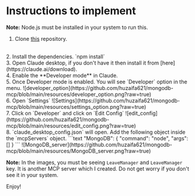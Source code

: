 # Instructions to implement

**Note:** Node.js must be installed in your system to run this.

1. Clone [this](https://github.com/huzaifa621/mongodb-mcp.git) repository.
<br />
2. Install the dependencies.
   `npm install`
<br />
3. Open Claude desktop, if you don't have it then install it from [here](https://claude.ai/download).
<br />
4. Enable the **Developer mode** in Claude.
<br />
5. Once Developer mode is enabled. You will see `Developer` option in the menu.
   ![developer_option](https://github.com/huzaifa621/mongodb-mcp/blob/main/resources/developer_option.png?raw=true)
<br />
6. Open `Settings`
    ![Settings](https://github.com/huzaifa621/mongodb-mcp/blob/main/resources/settings_option.png?raw=true)
<br />
7. Click on `Developer` and click on `Edit Config`
   ![edit_config](https://github.com/huzaifa621/mongodb-mcp/blob/main/resources/edit_config.png?raw=true)
<br />
8. `claude_desktop_config.json` will open. Add the following object inside the `mcpServers` object.
   ```text
   "MongoDB": {
            "command": "node",
            "args": [<Paste index.js file path here>]
         }
   ```
   ![MongoDB_server](https://github.com/huzaifa621/mongodb-mcp/blob/main/resources/MongoDB_server.png?raw=true)

**Note:** In the images, you must be seeing `LeaveManager` and `LeaveManager` key. It is another MCP server which I created. Do not get worry if you don't see it in your system.

Enjoy!